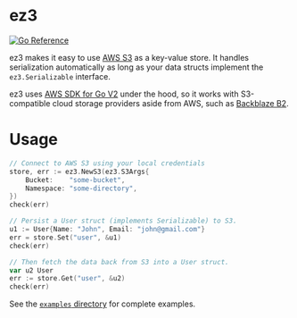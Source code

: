 # ez3

[![Go Reference](https://pkg.go.dev/badge/github.com/mplewis/ez3.svg)](https://pkg.go.dev/github.com/mplewis/ez3)

ez3 makes it easy to use [AWS S3](https://aws.amazon.com/s3/) as a key-value store. It handles serialization automatically as long as your data structs implement the `ez3.Serializable` interface.

ez3 uses [AWS SDK for Go V2](https://aws.github.io/aws-sdk-go-v2/) under the hood, so it works with S3-compatible cloud storage providers aside from AWS, such as [Backblaze B2](examples/3_backblaze_b2/main.go).

# Usage

```go
// Connect to AWS S3 using your local credentials
store, err := ez3.NewS3(ez3.S3Args{
    Bucket:    "some-bucket",
    Namespace: "some-directory",
})
check(err)

// Persist a User struct (implements Serializable) to S3.
u1 := User{Name: "John", Email: "john@gmail.com"}
err = store.Set("user", &u1)
check(err)

// Then fetch the data back from S3 into a User struct.
var u2 User
err := store.Get("user", &u2)
check(err)
```

See the [`examples` directory](examples) for complete examples.
